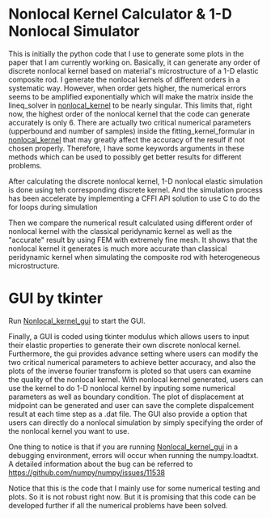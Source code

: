 # Nonlocal Kernel Calculator & 1-D Nonlocal Simulator

This is initially the python code that I use to generate some plots in the paper that I am currently working on. Basically, it can generate any order of discrete nonlocal kernel based on material's microstructure of a 1-D elastic composite rod. I generate the nonlocal kernels of different orders in a systematic way. However, when order gets higher, the numerical errors seems to be amplified exponentially which will make the matrix inside the lineq_solver in [nonlocal_kernel](nonlocal_kernel.py) to be nearly singular.  This limits that, right now, the highest order of the nonlocal kernel that the code can generate accurately is only 6. There are actually two critical numerical parameters (upperbound and number of samples) inside the fitting_kernel_formular in [nonlocal_kernel](nonlocal_kernel.py) that may greatly affect the accuracy of the resulf if not chosen properly. Therefore, I have some keywords arguments in these methods which can be used to possibly get better results for different problems.

After calculating the discrete nonlocal kernel, 1-D nonlocal elastic simulation is done using teh corresponding discrete kernel. And the simulation process has been accelerate by implementing a CFFI API solution to use C to do the for loops during simulation

Then we compare the numerical result calculated using different order of nonlocal kernel with the classical peridynamic kernel as well as the "accurate" result by using FEM with extremely fine mesh. It shows that the nonlocal kernel it generates is much more accurate than classical peridynamic kernel when simulating the composite rod with heterogeneous microstructure.

# GUI by tkinter

Run [Nonlocal_kernel_gui](Nonlocal_kernel_gui.py) to start the GUI.

Finally, a GUI is coded using tkinter modulus which allows users to input their elastic properties to generate their own discrete nonlocal kernel. Furthermore, the gui provides advance setting where users can modify the two critical numerical parameters to achieve better accuracy, and also the plots of the inverse fourier transform is ploted so that users can examine the quality of the nonlocal kernel. With nonlocal kernel generated, users can use the kernel to do 1-D nonlocal kernel by inputing some numerical parameters as well as boundary condition. The plot of displacement at midpoint can be generated and user can save the complete dispalcement result at each time step as a .dat file. The GUI also provide a option that users can directly do a nonlocal simulation by simply specifying the order of the nonlocal kernel you want to use.

One thing to notice is that if you are running [Nonlocal_kernel_gui](Nonlocal_kernel_gui.py) in a debugging environment, errors will occur when running the numpy.loadtxt. A detailed information about the bug can be referred to https://github.com/numpy/numpy/issues/11538

Notice that this is the code that I mainly use for some numerical testing and plots. So it is not robust right now. But it is promising that this code can be developed further if all the numerical problems have been solved. 
